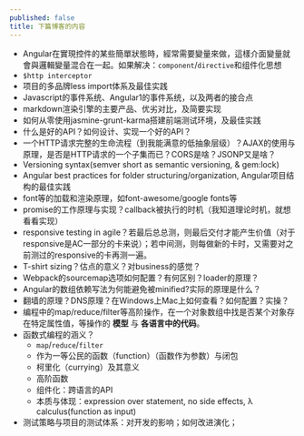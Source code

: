 ```yaml
---
published: false
title: 下篇博客的内容
---
```


* Angular在實現控件的某些簡單狀態時，經常需要變量來做，這樣介面變量就會與邏輯變量混合在一起。如果解决：`component`/`directive`和组件化思想
* `$http interceptor`
* 项目的多品牌less import体系及最佳实践
* Javascript的事件系统、Angular1的事件系统，以及两者的接合点
* markdown渲染引擎的主要产品、优劣对比，及简要实现
* 如何从零使用jasmine-grunt-karma搭建前端测试环境，及最佳实践
* 什么是好的API？如何设计、实现一个好的API？
* 一个HTTP请求完整的生命流程（到我能满意的低抽象层级）？AJAX的使用与原理，是否是HTTP请求的一个子集而已？CORS是啥？JSONP又是啥？
* Versioning syntax(semver short as semantic versioning, & gem:lock)
* Angular best practices for folder structuring/organization, Angular项目结构的最佳实践
* font等的加载和渲染原理，如font-awesome/google fonts等
* promise的工作原理与实现？callback被执行的时机（我知道理论时机，就想看看实现）
* responsive testing in agile？若最后总总测，则最后交付才能产生价值（对于responsive是AC一部分的卡来说）；若中间测，则每做新的卡时，又需要对之前测过的responsive的卡再测一遍。
* T-shirt sizing？估点的意义？对business的感觉？
* Webpack的sourcemap选项如何配置？有何区别？loader的原理？
* Angular的数组依赖写法为何能避免被minified?实际的原理是什么？
* 翻墙的原理？DNS原理？在Windows上Mac上如何查看？如何配置？实操？
* 编程中的map/reduce/filter等高阶操作，在一个对象数组中找是否某个对象存在特定属性值，等操作的 **模型** 与 **各语言中的代码**。
* 函数式编程的涵义？
	* `map`/`reduce`/`filter`
	* 作为一等公民的函数（function）（函数作为参数）与闭包
	* 柯里化（currying）及其意义
	* 高阶函数
	* 组件化：跨语言的API
	* 本质与体现：expression over statement, no side effects, λ calculus(function as input)
* 测试策略与项目的测试体系：对开发的影响；如何改进演化；
